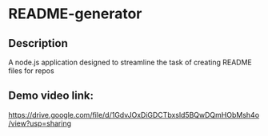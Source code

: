 # README-generator

## Description
A node.js application designed to streamline the task of creating README files for repos

## Demo video link:
https://drive.google.com/file/d/1GdvJOxDiGDCTbxsld5BQwDQmHObMsh4o/view?usp=sharing
